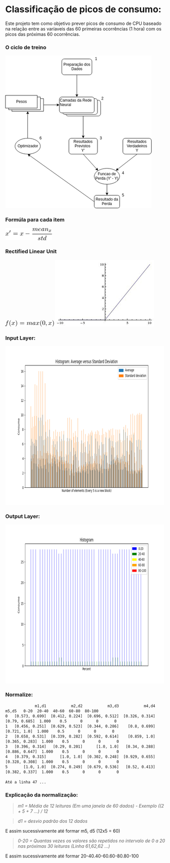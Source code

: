 # Classificação de picos de consumo:

Este projeto tem como objetivo prever picos de consumo de CPU baseado na relação entre as varíaveis das 60 primeiras ocorrências (1 hora) com os picos das próximas 60 ocorrências.

### O ciclo de treino

<img src="https://github.com/vinhali/advanced_monitoring/blob/master/neural-network/classification/img/estrutura.png?raw=true"/>

### Formúla para cada item

<img src="https://github.com/vinhali/advanced_monitoring/blob/master/neural-network/classification/img/mat.png?raw=true"/>

### Rectified Linear Unit

<img src="https://github.com/vinhali/advanced_monitoring/blob/master/neural-network/classification/img/mat2.png?raw=true"/>
<img src="https://github.com/vinhali/advanced_monitoring/blob/master/neural-network/classification/img/mat3.jpeg?raw=true"/>

### Input Layer:

<img src="https://github.com/vinhali/advanced_monitoring/blob/master/neural-network/classification/img/input_layer.png?raw=true" width="500px" height="500px"/>

### Output Layer:

<img src="https://github.com/vinhali/advanced_monitoring/blob/master/neural-network/classification/img/output_layer.png?raw=true" width="500px" height="500px"/>

### Normalize:

                 m1,d1           m2,d2           m3,d3           m4,d4           m5,d5   0-20  20-40  40-60  60-80  80-100
    0   [0.573, 0.699]  [0.412, 0.224]  [0.696, 0.512]  [0.326, 0.314]   [0.79, 0.685]  1.000    0.5      0      0       0
    1   [0.456, 0.251]  [0.629, 0.523]  [0.344, 0.286]    [0.8, 0.699]    [0.721, 1.0]  1.000    0.5      0      0       0
    2   [0.658, 0.531]  [0.339, 0.282]  [0.592, 0.614]    [0.859, 1.0]  [0.365, 0.283]  1.000    0.5      0      0       0
    3   [0.396, 0.314]   [0.29, 0.201]      [1.0, 1.0]   [0.34, 0.288]  [0.886, 0.647]  1.000    0.5      0      0       0
    4   [0.379, 0.315]      [1.0, 1.0]  [0.302, 0.248]  [0.929, 0.655]  [0.328, 0.308]  1.000    0.5      0      0       0
    5       [1.0, 1.0]  [0.274, 0.249]  [0.679, 0.536]   [0.52, 0.413]  [0.382, 0.337]  1.000    0.5      0      0       0

    Até a linha 47 ...
    
 ### Explicação da normalização:

> *m1 = Média de 12 leituras (Em uma janela de 60 dados) - Exemplo ((2 + 5 + 7 ...) / 12*

> *d1 = desvio padrão dos 12 dados*

E assim sucessivamente até formar m5, d5 (12x5 = 60)

> *0-20 = Quantas vezes os valores são repetidos no intervalo de 0 a 20 nas próximas 30 leituras (Linha 61,62,62 ...)*

E assim sucessivamente até formar 20-40.40-60.60-80.80-100


